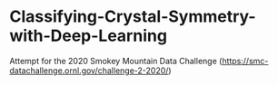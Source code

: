 # Classifying-Crystal-Symmetry-with-Deep-Learning
Attempt for the 2020 Smokey Mountain Data Challenge (https://smc-datachallenge.ornl.gov/challenge-2-2020/)
